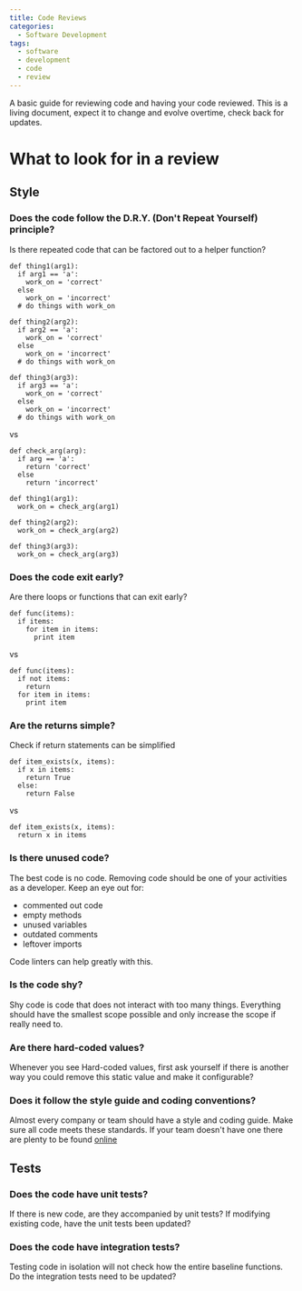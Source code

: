 ```yaml
---
title: Code Reviews
categories:
  - Software Development
tags:
  - software
  - development
  - code
  - review
---
```


A basic guide for reviewing code and having your code reviewed. This is a living document, expect it to change and evolve overtime, check back for updates.

# What to look for in a review
## Style
### Does the code follow the  D.R.Y. (Don't Repeat Yourself) principle?

Is there repeated code that can be factored out to a helper function?

```
def thing1(arg1):
  if arg1 == 'a':
    work_on = 'correct'
  else
    work_on = 'incorrect'
  # do things with work_on

def thing2(arg2):
  if arg2 == 'a':
    work_on = 'correct'
  else
    work_on = 'incorrect'
  # do things with work_on

def thing3(arg3):
  if arg3 == 'a':
    work_on = 'correct'
  else
    work_on = 'incorrect'
  # do things with work_on
```

vs

```
def check_arg(arg):
  if arg == 'a':
    return 'correct'
  else
    return 'incorrect'

def thing1(arg1):
  work_on = check_arg(arg1)

def thing2(arg2):
  work_on = check_arg(arg2)

def thing3(arg3):
  work_on = check_arg(arg3)
```

### Does the code exit early?

Are there loops or functions that can exit early?

```
def func(items):
  if items:
    for item in items:
      print item
```

vs

```
def func(items):
  if not items:
    return
  for item in items:
    print item
```

### Are the returns simple?

Check if return statements can be simplified

```
def item_exists(x, items):
  if x in items:
    return True
  else:
    return False
```

vs

```
def item_exists(x, items):
  return x in items
```

### Is there unused code?

The best code is no code. Removing code should be one of your activities as a developer. Keep an eye out for:
* commented out code
* empty methods
* unused variables
* outdated comments
* leftover imports

Code linters can help greatly with this.

### Is the code shy?

Shy code is code that does not interact with too many things. Everything should have the smallest scope possible and only increase the scope if really need to.

### Are there hard-coded values?

Whenever you see Hard-coded values, first ask yourself if there is another way you could remove this static value and make it configurable?

### Does it follow the style guide and coding conventions?

Almost every company or team should have a style and coding guide. Make sure all code meets these standards. If your team doesn't have one there are plenty to be found [online](https://github.com/google/styleguide)

## Tests

### Does the code have unit tests?

If there is new code, are they accompanied by unit tests? If modifying existing code, have the unit tests been updated?

### Does the code have integration tests?

Testing code in isolation will not check how the entire baseline functions. Do the integration tests need to be updated?
